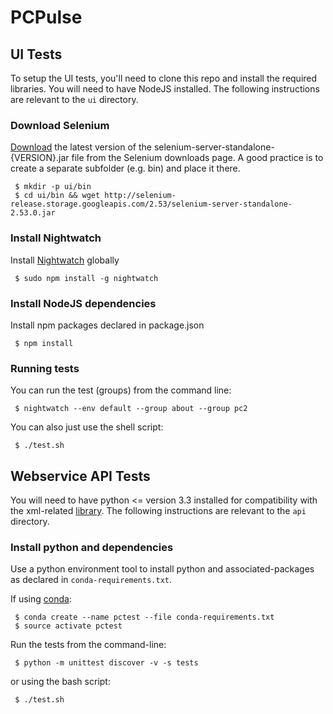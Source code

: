 # PCPulse

## UI Tests
To setup the UI tests, you'll need to clone this repo and install the required libraries. You will need to have NodeJS installed. The following instructions are relevant to the `ui` directory.

### Download Selenium

[Download](http://selenium-release.storage.googleapis.com/index.html) the latest version of the selenium-server-standalone-{VERSION}.jar file from the Selenium downloads page. A good practice is to create a separate subfolder (e.g. bin) and place it there.
```
 $ mkdir -p ui/bin 
 $ cd ui/bin && wget http://selenium-release.storage.googleapis.com/2.53/selenium-server-standalone-2.53.0.jar
```

### Install Nightwatch

Install [Nightwatch](http://nightwatchjs.org/) globally
```
 $ sudo npm install -g nightwatch
```

### Install NodeJS dependencies 

Install npm packages declared in package.json
```
 $ npm install 
```

### Running tests
You can run the test (groups) from the command line: 
```
 $ nightwatch --env default --group about --group pc2
```

You can also just use the shell script: 
```
 $ ./test.sh
```

## Webservice API Tests
You will need to have python <= version 3.3 installed for compatibility with the xml-related [library](https://www.crummy.com/software/BeautifulSoup/bs4/doc/). The following instructions are relevant to the `api` directory.

### Install python and dependencies

Use a python environment tool to install python and associated-packages as declared in `conda-requirements.txt`.

If using [conda](https://www.continuum.io/downloads):
```
 $ conda create --name pctest --file conda-requirements.txt
 $ source activate pctest
```

Run the tests from the command-line:
```
 $ python -m unittest discover -v -s tests
```

or using the bash script:
```
 $ ./test.sh
```


